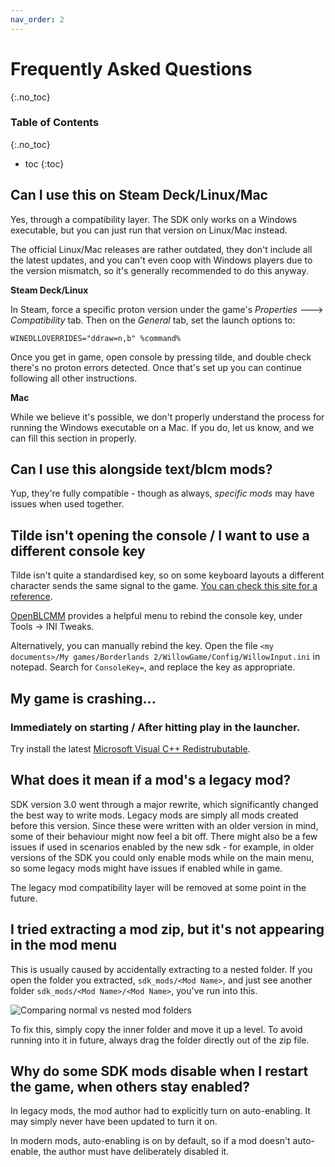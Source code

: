 ```yaml
---
nav_order: 2
---
```


# Frequently Asked Questions
{:.no_toc}

### Table of Contents
{:.no_toc}
- toc
{:toc}

## Can I use this on Steam Deck/Linux/Mac
Yes, through a compatibility layer. The SDK only works on a Windows executable, but you can just run
that version on Linux/Mac instead.

The official Linux/Mac releases are rather outdated, they don't include all the latest updates, and
you can't even coop with Windows players due to the version mismatch, so it's generally recommended
to do this anyway.

**Steam Deck/Linux**

In Steam, force a specific proton version under the game's *Properties* 🡒 *Compatibility* tab. Then
on the *General* tab, set the launch options to:

```
WINEDLLOVERRIDES="ddraw=n,b" %command%
```

Once you get in game, open console by pressing tilde, and double check there's no proton errors
detected. Once that's set up you can continue following all other instructions.

**Mac**

While we believe it's possible, we don't properly understand the process for running the Windows
executable on a Mac. If you do, let us know, and we can fill this section in properly.

## Can I use this alongside text/blcm mods?
Yup, they're fully compatible - though as always, *specific mods* may have issues when used
together.

## Tilde isn't opening the console / I want to use a different console key
Tilde isn't quite a standardised key, so on some keyboard layouts a different character sends the
same signal to the game. [You can check this site for a reference](https://kbdlayout.info/features/virtualkeys/VK_OEM_3).

[OpenBLCMM](https://github.com/BLCM/OpenBLCMM/) provides a helpful menu to rebind the console key,
under Tools -> INI Tweaks.

Alternatively, you can manually rebind the key. Open the file
`<my documents>/My games/Borderlands 2/WillowGame/Config/WillowInput.ini` in notepad. Search for
`ConsoleKey=`, and replace the key as appropriate.

## My game is crashing...
### Immediately on starting / After hitting play in the launcher.
Try install the latest [Microsoft Visual C++ Redistrubutable](https://aka.ms/vs/17/release/vc_redist.x86.exe).

## What does it mean if a mod's a legacy mod?
SDK version 3.0 went through a major rewrite, which significantly changed the best way to write
mods. Legacy mods are simply all mods created before this version. Since these were written with
an older version in mind, some of their behaviour might now feel a bit off. There might also be a
few issues if used in scenarios enabled by the new sdk - for example, in older versions of the SDK
you could only enable mods while on the main menu, so some legacy mods might have issues if enabled
while in game.

The legacy mod compatibility layer will be removed at some point in the future.

## I tried extracting a mod zip, but it's not appearing in the mod menu
This is usually caused by accidentally extracting to a nested folder. If you open the folder you
extracted, `sdk_mods/<Mod Name>`, and just see another folder `sdk_mods/<Mod Name>/<Mod Name>`,
you've run into this.

![Comparing normal vs nested mod folders](/assets/images/willow2-installation/07-nested.png)

To fix this, simply copy the inner folder and move it up a level. To avoid running into it in
future, always drag the folder directly out of the zip file.

## Why do some SDK mods disable when I restart the game, when others stay enabled?
In legacy mods, the mod author had to explicitly turn on auto-enabling. It may simply never have been
updated to turn it on.

In modern mods, auto-enabling is on by default, so if a mod doesn't auto-enable, the author must
have deliberately disabled it.

